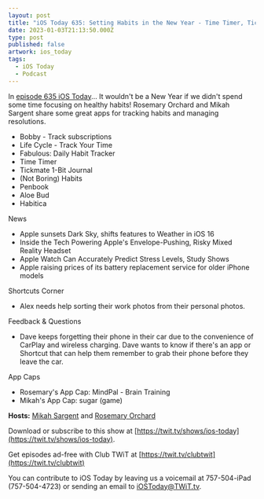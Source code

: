 ```yaml
---
layout: post
title: "iOS Today 635: Setting Habits in the New Year - Time Timer, Tickmate, (Not Boring) Habits, Aloe Bud, and more!"
date: 2023-01-03T21:13:50.000Z
type: post
published: false
artwork: ios_today
tags:
  - iOS Today
  - Podcast
---
```

In [episode 635 iOS Today](https://twit.tv/shows/ios-today/episodes/635)...
It wouldn't be a New Year if we didn't spend some time focusing on healthy habits! Rosemary Orchard and Mikah Sargent share some great apps for tracking habits and managing resolutions.

*   Bobby - Track subscriptions
*   Life Cycle - Track Your Time
*   Fabulous: Daily Habit Tracker
*   Time Timer
*   Tickmate 1-Bit Journal
*   (Not Boring) Habits
*   Penbook
*   Aloe Bud
*   Habitica

  
News

*   Apple sunsets Dark Sky, shifts features to Weather in iOS 16
*   Inside the Tech Powering Apple's Envelope-Pushing, Risky Mixed Reality Headset
*   Apple Watch Can Accurately Predict Stress Levels, Study Shows
*   Apple raising prices of its battery replacement service for older iPhone models

  
Shortcuts Corner

*   Alex needs help sorting their work photos from their personal photos.

  
Feedback & Questions

*   Dave keeps forgetting their phone in their car due to the convenience of CarPlay and wireless charging. Dave wants to know if there's an app or Shortcut that can help them remember to grab their phone before they leave the car.

  
App Caps

*   Rosemary's App Cap: MindPal - Brain Training
*   Mikah's App Cap: sugar (game)

**Hosts:** [Mikah Sargent](https://twit.tv/people/mikah-sargent) and [Rosemary Orchard](https://twit.tv/people/rosemary-orchard)

Download or subscribe to this show at [https://twit.tv/shows/ios-today](https://twit.tv/shows/ios-today).

Get episodes ad-free with Club TWiT at [https://twit.tv/clubtwit](https://twit.tv/clubtwit)

You can contribute to iOS Today by leaving us a voicemail at 757-504-iPad (757-504-4723) or sending an email to [iOSToday@TWiT.tv](mailto:iOSToday@TWiT.tv).